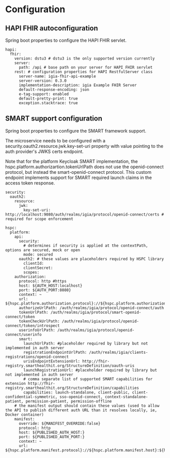 # Configuration

## HAPI FHIR autoconfiguration

Spring boot properties to configure the HAPI FHIR servlet.

```
hapi:
  fhir:
    version: dstu3 # dstu3 is the only supported version currently
    server:
      path: /api # base path on your server for HAPI FHIR servlet
    rest: # configuration properties for HAPI RestfulServer class
      server-name: igia-fhir-api-example
      server-version: 0.3.0
      implementation-description: igia Example FHIR Server
      default-response-encoding: json
      e-tag-support: enabled
      default-pretty-print: true
      exception.stacktrace: true
```

## SMART support configuration

Spring boot properties to configure the SMART framework support.

The microservice needs to be configured with a security.oauth2.resource.jwk.key-set-uri property with value pointing to the auth provider's JWKS certs endpoint.

Note that for the platform Keycloak SMART implementation, the hspc.platform.authorizartion.tokenUrlPath does not use the openid-connect protocol, but instead the smart-openid-connect protocol. This custom endpoint implements support for SMART required launch claims in the access token response.

```
security:
  oauth2:
    resource:
      jwk:
        key-set-uri: http://localhost:9080/auth/realms/igia/protocol/openid-connect/certs # required for scope enforcement

hspc:
  platform:
    api:
      security:
        # determines if security is applied at the contextPath, options are secured, mock or open
        mode: secured
      oauth2: # these values are placeholders required by HSPC library
        clientId:
        clientSecret:
        scopes:
    authorization:
      protocol: http #https
      host: ${AUTH_HOST:localhost}
      port: ${AUTH_PORT:8080}
      context: ~
      url: ${hspc.platform.authorization.protocol}://${hspc.platform.authorization.host}:${hspc.platform.authorization.port}${hspc.platform.authorization.context}
      authorizeUrlPath: /auth/realms/igia/protocol/openid-connect/auth
      tokenUrlPath: /auth/realms/igia/protocol/smart-openid-connect/token
      tokenCheckUrlPath: /auth/realms/igia/protocol/openid-connect/token/introspect
      userinfoUrlPath: /auth/realms/igia/protocol/openid-connect/userinfo
      smart:
        launchUrlPath: #placeholder required by library but not implemented in auth server
        registrationEndpointUrlPath: /auth/realms/igia/clients-registrations/openid-connect
        urisEndpointExtensionUrl: http://fhir-registry.smarthealthit.org/StructureDefinition/oauth-uris
        launchRegistrationUrl: #placeholder required by library but not implemented in auth server
        # comma separate list of supported SMART capabilities for extension http://fhir-registry.smarthealthit.org/StructureDefinition/capabilities
        capabilities: launch-standalone, client-public, client-confidential-symmetric, sso-openid-connect, context-standalone-patient, permission-patient, permission-offline
    # the manifest output should contain these values (used to allow the API to publish different auth URL than it resolves locally, ie, Docker container)
    manifest:
      override: ${MANIFEST_OVERRIDE:false}
      protocol: http
      host: ${PUBLISHED_AUTH_HOST:}
      port: ${PUBLISHED_AUTH_PORT:}
      context: ~
      url: ${hspc.platform.manifest.protocol}://${hspc.platform.manifest.host}:${hspc.platform.manifest.port}${hspc.platform.manifest.context}
```
